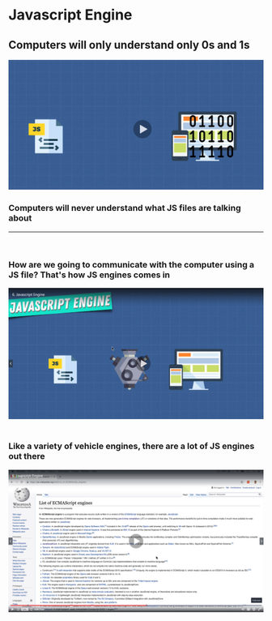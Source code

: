 # Javascript Engine

## Computers will only understand only 0s and 1s

<img title="part of roadmap" alt="Alt text" src="./images/1-2.jpg">
<br>

### Computers will never understand what JS files are talking about

---

<br>

### How are we going to communicate with the computer using a JS file? That's how JS engines comes in

<img title="part of roadmap" alt="Alt text" src="./images/1-3.jpg">

<br>
<br>

### Like a variety of vehicle engines, there are a lot of JS engines out there

<img title="part of roadmap" alt="Alt text" src="./images/1-4.jpg">

